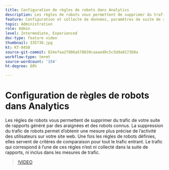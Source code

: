 ```yaml
---
title: Configuration de règles de robots dans Analytics
description: Les règles de robots vous permettent de supprimer du trafic de votre suite de rapports généré par des araignées et des robots connus. La suppression du trafic de robots permet d’obtenir une mesure plus précise de l’activité des utilisateurs sur votre site web. Une fois les règles de robots définies, elles servent de critères de comparaison pour tout le trafic entrant. Le trafic qui correspond à l’une de ces règles n’est ni collecté dans la suite de rapports, ni inclus dans les mesures de trafic.
feature: Configuration et collecte de données, paramètres de suite de rapports
topic: Administration
role: Admin
level: Intermediate, Experienced
doc-type: feature video
thumbnail: 335738.jpg
kt: KT-8458
source-git-commit: 824efaa2f806a578839caaaed0c5c5dda8173b9a
workflow-type: tm+mt
source-wordcount: '154'
ht-degree: 88%

---
```



# Configuration de règles de robots dans Analytics

Les règles de robots vous permettent de supprimer du trafic de votre suite de rapports généré par des araignées et des robots connus. La suppression du trafic de robots permet d’obtenir une mesure plus précise de l’activité des utilisateurs sur votre site web. Une fois les règles de robots définies, elles servent de critères de comparaison pour tout le trafic entrant. Le trafic qui correspond à l’une de ces règles n’est ni collecté dans la suite de rapports, ni inclus dans les mesures de trafic.

>[!VIDEO](https://video.tv.adobe.com/v/335738/?quality=12&learn=on)